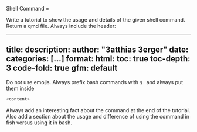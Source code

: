 Shell Command = 

Write a tutorial to show the usage and details of the given shell command. Return a qmd file.
Always include the header:

---
title:
description:
author: "3atthias 3erger"
date: 
categories: [...]
format:
  html:
    toc: true
    toc-depth: 3
    code-fold: true
  gfm: default
---

Do not use emojis. Always prefix bash commands with `$ ` and always put them inside

``` {.bash filename="Terminal"}
<content>
```

Always add an interesting fact about the command at the end of the tutorial. 
Also add a section about the usage and difference of using the 
command in fish versus using it in bash.